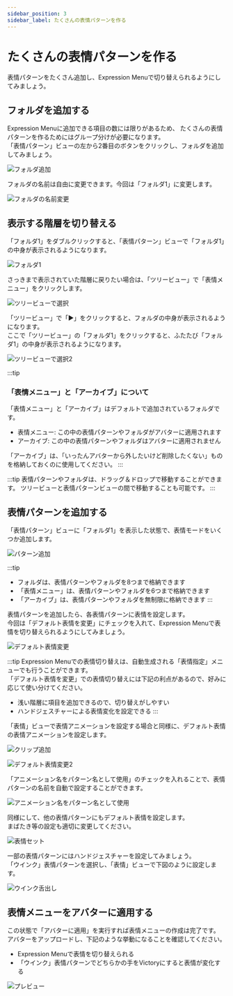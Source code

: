 ```yaml
---
sidebar_position: 3
sidebar_label: たくさんの表情パターンを作る
---
```


# たくさんの表情パターンを作る

表情パターンをたくさん追加し、Expression Menuで切り替えられるようにしてみましょう。

## フォルダを追加する

Expression Menuに追加できる項目の数には限りがあるため、
たくさんの表情パターンを作るためにはグループ分けが必要になります。  
「表情パターン」ビューの左から2番目のボタンをクリックし、フォルダを追加してみましょう。

![フォルダ追加](add_group.png)

フォルダの名前は自由に変更できます。今回は「フォルダ1」に変更します。

![フォルダの名前変更](rename_group.png)

## 表示する階層を切り替える

「フォルダ1」をダブルクリックすると、「表情パターン」ビューで「フォルダ1」の中身が表示されるようになります。

![フォルダ1](group1.png)

さっきまで表示されていた階層に戻りたい場合は、「ツリービュー」で「表情メニュー」をクリックします。

![ツリービューで選択](select_hierarchy.png)

「ツリービュー」で「▶」をクリックすると、フォルダの中身が表示されるようになります。  
ここで「ツリービュー」の「フォルダ1」をクリックすると、ふたたび「フォルダ1」の中身が表示されるようになります。

![ツリービューで選択2](select_hierarchy2.png)

:::tip
### 「表情メニュー」と「アーカイブ」について

「表情メニュー」と「アーカイブ」はデフォルトで追加されているフォルダです。

- 表情メニュー: この中の表情パターンやフォルダがアバターに適用されます
- アーカイブ: この中の表情パターンやフォルダはアバターに適用されません

「アーカイブ」は、「いったんアバターから外したいけど削除したくない」ものを格納しておくのに使用してください。
:::

:::tip
表情パターンやフォルダは、ドラッグ＆ドロップで移動することができます。
ツリービューと表情パターンビューの間で移動することも可能です。
:::

## 表情パターンを追加する

「表情パターン」ビューに「フォルダ1」を表示した状態で、表情モードをいくつか追加します。  

![パターン追加](add_modes.png)

:::tip
- フォルダは、表情パターンやフォルダを8つまで格納できます
- 「表情メニュー」は、表情パターンやフォルダを6つまで格納できます
- 「アーカイブ」は、表情パターンやフォルダを無制限に格納できます
:::

表情パターンを追加したら、各表情パターンに表情を設定します。  
今回は「デフォルト表情を変更」にチェックを入れて、Expression Menuで表情を切り替えられるようにしてみましょう。

![デフォルト表情変更](change_default_face.png)

:::tip
Expression Menuでの表情切り替えは、自動生成される「表情指定」メニューでも行うことができます。  
「デフォルト表情を変更」での表情切り替えには下記の利点があるので、好みに応じて使い分けてください。
- 浅い階層に項目を追加できるので、切り替えがしやすい
- ハンドジェスチャーによる表情変化を設定できる
:::

「表情」ビューで表情アニメーションを設定する場合と同様に、デフォルト表情の表情アニメーションを設定します。

![クリップ追加](add_clip.png)

![デフォルト表情変更2](change_default_face2.png)

「アニメーション名をパターン名として使用」のチェックを入れることで、表情パターンの名前を自動で設定することができます。

![アニメーション名をパターン名として使用](use_clip_name.png)

同様にして、他の表情パターンにもデフォルト表情を設定します。  
まばたき等の設定も適切に変更してください。

![表情セット](set_expressions.png)

一部の表情パターンにはハンドジェスチャーを設定してみましょう。  
「ウインク」表情パターンを選択し、「表情」ビューで下図のように設定します。

![ウインク舌出し](wink_tang.png)

## 表情メニューをアバターに適用する

この状態で「アバターに適用」を実行すれば表情メニューの作成は完了です。  
アバターをアップロードし、下記のような挙動になることを確認してください。

- Expression Menuで表情を切り替えられる
- 「ウインク」表情パターンでどちらかの手をVictoryにすると表情が変化する

![プレビュー](preview.png)
